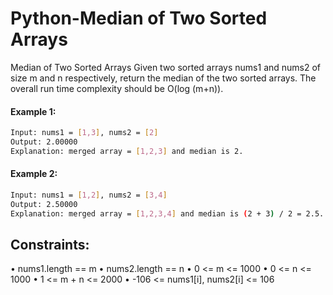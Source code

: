 # Python-Median of Two Sorted Arrays
 Median of Two Sorted Arrays
 Given two sorted arrays nums1 and nums2 of size m and n respectively, return the median of the two sorted arrays.
The overall run time complexity should be O(log (m+n)).

#### Example 1:
```sh
Input: nums1 = [1,3], nums2 = [2]
Output: 2.00000
Explanation: merged array = [1,2,3] and median is 2.
```
#### Example 2:
```sh
Input: nums1 = [1,2], nums2 = [3,4]
Output: 2.50000
Explanation: merged array = [1,2,3,4] and median is (2 + 3) / 2 = 2.5.
```

## Constraints:

•	nums1.length == m
•	nums2.length == n
•	0 <= m <= 1000
•	0 <= n <= 1000
•	1 <= m + n <= 2000
•	-106 <= nums1[i], nums2[i] <= 106
